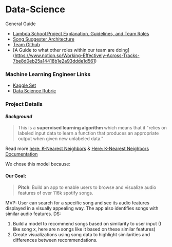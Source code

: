 # Data-Science

General Guide
- [Lambda School Project Explanation, Guidelines, and Team Roles](https://airtable.com/shrtA1m4LFJAnjvqS/tblI02wuarVEYWVSv/viw2L09271lKsRt5x/recsd9pTmzGNlk2re?blocks=hide)
- [Song Suggester Architecture](https://www.notion.so/Spotify-Song-Suggester-0fd8e64d69c54e03a7884eec81885dbc)
- [Team Github](https://trello.com/c/i2p8e44L/5-ml-engineers)
- [A Guide to what other roles within our team are doing] (https://www.notion.so/Working-Effectively-Across-Tracks-7be8d0eb25a14418b1e2a93ddde1d561)

### Machine Learning Engineer Links

- [Kaggle Set](https://www.kaggle.com/tomigelo/spotify-audio-features)
- [Data Science Rubric](https://www.notion.so/Data-Science-Unit-4-814c17e421334cd8b3d2867d1d49f541)

### Project Details

 #### *Background*

> This is a **supervised learning algorithm** which means that it "relies on labeled input data to learn a function that produces an appropriate output when given new unlabeled data."

Read more [here: K-Nearest Neighbors](https://towardsdatascience.com/machine-learning-basics-with-the-k-nearest-neighbors-algorithm-6a6e71d01761) &  [Here: K-Nearest Neighbors Documentation](https://scikit-learn.org/stable/modules/neighbors.html)


We chose this model because:


#### **Our Goal**:

> **Pitch**: Build an app to enable users to browse and visualize audio features of over 116k spotify songs.

MVP: User can search for a specific song and see its audio features displayed in a visually appealing way. The app also identifies songs with similar audio features.
DS:
1. Build a model to recommend songs based on similarity to user input (I like song x, here are n songs like it based on these similar features)
2. Create visualizations using song data to highlight similarities and differences between recommendations.
